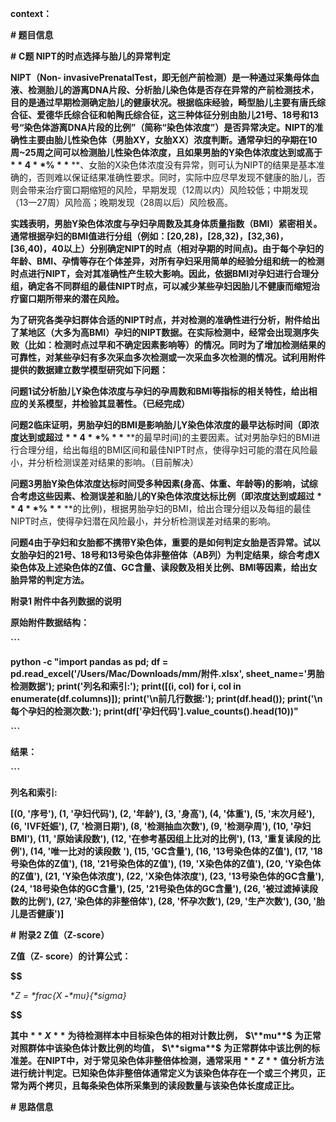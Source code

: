 **context：**

**# 题目信息**

**#** **C题 NIPT的时点选择与胎儿的异常判定**

**NIPT（Non- invasivePrenatalTest，即无创产前检测）是一种通过采集母体血液、检测胎儿的游离DNA片段、分析胎儿染色体是否存在异常的产前检测技术，目的是通过早期检测确定胎儿的健康状况。根据临床经验，畸型胎儿主要有唐氏综合征、爱德华氏综合征和帕陶氏综合征，这三种体征分别由胎儿21号、18号和13号“染色体游离DNA片段的比例”（简称“染色体浓度”）是否异常决定。NIPT的准确性主要由胎儿性染色体（男胎XY，女胎XX）浓度判断。通常孕妇的孕期在10周\~25周之间可以检测胎儿性染色体浓度，且如果男胎的Y染色体浓度达到或高于**  **$**4**\%**$**  **、女胎的X染色体浓度没有异常，则可认为NIPT的结果是基本准确的，否则难以保证结果准确性要求。同时，实际中应尽早发现不健康的胎儿，否则会带来治疗窗口期缩短的风险，早期发现（12周以内）风险较低；中期发现（13一27周）风险高；晚期发现（28周以后）风险极高。

**实践表明，男胎Y染色体浓度与孕妇孕周数及其身体质量指数（BMI）紧密相关。通常根据孕妇的BMI值进行分组（例如：[20,28)，[28,32)，[32,36)，[36,40)，40以上）分别确定NIPT的时点（相对孕期的时间点)。由于每个孕妇的年龄、BMI、孕情等存在个体差异，对所有孕妇采用简单的经验分组和统一的检测时点进行NIPT，会对其准确性产生较大影响。因此，依据BMI对孕妇进行合理分组，确定各不同群组的最佳NIPT时点，可以减少某些孕妇因胎儿不健康而缩短治疗窗口期所带来的潜在风险。**

**为了研究各类孕妇群体合适的NIPT时点，并对检测的准确性进行分析，附件给出了某地区（大多为高BMI）孕妇的NIPT数据。在实际检测中，经常会出现测序失败（比如：检测时点过早和不确定因素影响等）的情况。同时为了增加检测结果的可靠性，对某些孕妇有多次采血多次检测或一次采血多次检测的情况。试利用附件提供的数据建立数学模型研究如下问题：**

**问题1试分析胎儿Y染色体浓度与孕妇的孕周数和BMI等指标的相关特性，给出相应的关系模型，并检验其显著性。（已经完成）**

**问题2临床证明，男胎孕妇的BMI是影响胎儿Y染色体浓度的最早达标时间（即浓度达到或超过**  **$**4**\%**$**  **的最早时间)的主要因素。试对男胎孕妇的BMI进行合理分组，给出每组的BMI区间和最佳NIPT时点，使得孕妇可能的潜在风险最小，并分析检测误差对结果的影响。（目前解决）

**问题3男胎Y染色体浓度达标时间受多种因素(身高、体重、年龄等)的影响，试综合考虑这些因素、检测误差和胎儿的Y染色体浓度达标比例（即浓度达到或超过**  **$**4**\%**$**  **的比例)，根据男胎孕妇的BMI，给出合理分组以及每组的最佳NIPT时点，使得孕妇潜在风险最小，并分析检测误差对结果的影响。

**问题4由于孕妇和女胎都不携带Y染色体，重要的是如何判定女胎是否异常。试以女胎孕妇的21号、18号和13号染色体非整倍体（AB列）为判定结果，综合考虑X染色体及上述染色体的Z值、GC含量、读段数及相关比例、BMI等因素，给出女胎异常的判定方法。**

**附录1 附件中各列数据的说明**

**原始附件数据结构：**

**```**

**python -c "import pandas as pd; df = pd.read_excel('/Users/Mac/Downloads/mm/附件.xlsx', sheet_name='男胎检测数据'); print('列名和索引:'); print([(i, col) for i, col in enumerate(df.columns)]); print('\n前几行数据:'); print(df.head()); print('\n每个孕妇的检测次数:'); print(df['孕妇代码'].value_counts().head(10))"**

**```**

**结果：**

**```**

**列名和索引:**

**[(0, '序号'), (1, '孕妇代码'), (2, '年龄'), (3, '身高'), (4, '体重'), (5, '末次月经'), (6, 'IVF妊娠'), (7, '检测日期'), (8, '检测抽血次数'), (9, '检测孕周'), (10, '孕妇BMI'), (11, '原始读段数'), (12, '在参考基因组上比对的比例'), (13, '重复读段的比例'), (14, '唯一比对的读段数**  **'), (15, 'GC含量'), (16, '13号染色体的Z值'), (17, '18号染色体的Z值'), (18, '21号染色体的Z值'), (19, 'X染色体的Z值'), (20, 'Y染色体的Z值'), (21, 'Y染色体浓度'), (22, 'X染色体浓度'), (23, '13号染色体的GC含量'), (24, '18号染色体的GC含量'), (25, '21号染色体的GC含量'), (26, '被过滤掉读段数的比例'), (27, '染色体的非整倍体'), (28, '怀孕次数'), (29, '生产次数'), (30, '胎儿是否健康')]**

**#** **附录2 Z值（Z-score）**

**Z值（Z- score）的计算公式：**

**$$**

**Z = **\**frac**{**X **-**\**mu**}{\**sigma**}**

**$$**

**其中**  **$**X**$**  **为待检测样本中目标染色体的相对计数比例，**  **$\**mu**$**  **为正常对照群体中该染色体计数比例的均值，**  **$\**sigma**$**  **为正常群体中该比例的标准差。在NIPT中，对于常见染色体非整倍体检测，通常采用**  **$**Z**$**  **值分析方法进行统计判定。已知染色体非整倍体通常定义为该染色体存在一个或三个拷贝，正常为两个拷贝，且每条染色体所采集到的读段数量与该染色体长度成正比。**

**# 思路信息**
